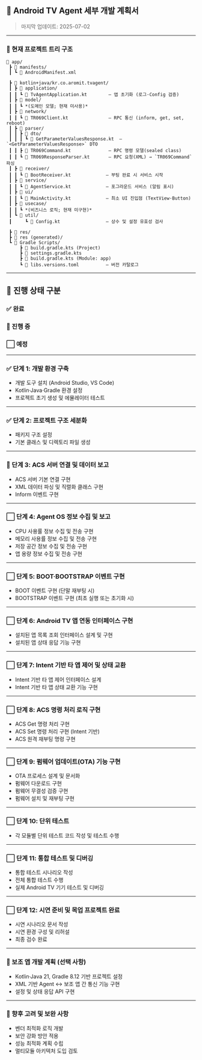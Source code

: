 ## 🚩 Android TV Agent 세부 개발 계획서

> 마지막 업데이트: 2025-07-02

---

### 📂 현재 프로젝트 트리 구조

```
📂 app/  
 ┣ 📂 manifests/  
 ┃ ┗ 📄 AndroidManifest.xml  

 ┣ 📂 kotlin+java/kr.co.aromit.tvagent/  
 ┃ ┣ 📂 application/  
 ┃ ┃ ┗ 📄 TvAgentApplication.kt        – 앱 초기화 (로그·Config 검증)  
 ┃ ┣ 📂 model/  
 ┃ ┃ ┗ *(도메인 모델; 현재 미사용)*  
 ┃ ┣ 📂 network/  
 ┃ ┃ ┗ 📄 TR069Client.kt               – RPC 통신 (inform, get, set, reboot)  
 ┃ ┣ 📂 parser/  
 ┃ ┃ ┣ 📂 dto/  
 ┃ ┃ ┃ ┗ 📄 GetParameterValuesResponse.kt  – `<GetParameterValuesResponse>` DTO  
 ┃ ┃ ┣ 📄 TR069Command.kt              – RPC 명령 모델(sealed class)  
 ┃ ┃ ┗ 📄 TR069ResponseParser.kt       – RPC 요청(XML) → `TR069Command` 파싱  
 ┃ ┣ 📂 receiver/  
 ┃ ┃ ┗ 📄 BootReceiver.kt             – 부팅 완료 시 서비스 시작  
 ┃ ┣ 📂 service/  
 ┃ ┃ ┗ 📄 AgentService.kt             – 포그라운드 서비스 (알림 표시)  
 ┃ ┣ 📂 ui/  
 ┃ ┃ ┗ 📄 MainActivity.kt             – 최소 UI 진입점 (TextView·Button)  
 ┃ ┣ 📂 usecase/  
 ┃ ┃ ┗ *(비즈니스 로직; 현재 미구현)*  
 ┃ ┗ 📂 util/  
 ┃     ┗ 📄 Config.kt                 – 상수 및 설정 유효성 검사  

 ┣ 📂 res/  
 ┣ 📂 res (generated)/  
 ┗ 📂 Gradle Scripts/  
     ┣ 📄 build.gradle.kts (Project)  
     ┣ 📄 settings.gradle.kts  
     ┣ 📄 build.gradle.kts (Module: app)  
     ┗ 📄 libs.versions.toml          – 버전 카탈로그  
```

---

## 📌 진행 상태 구분

### ✅ 완료
### 🚧 진행 중
### ⬜ 예정

---

### ✅ 단계 1: 개발 환경 구축

* 개발 도구 설치 (Android Studio, VS Code)
* Kotlin·Java·Gradle 환경 설정
* 프로젝트 초기 생성 및 에뮬레이터 테스트

---

### ✅ 단계 2: 프로젝트 구조 세분화

* 패키지 구조 설정
* 기본 클래스 및 디렉토리 파일 생성

---

### 🚧 단계 3: ACS 서버 연결 및 데이터 보고

* ACS 서버 기본 연결 구현
* XML 데이터 파싱 및 직렬화 클래스 구현
* Inform 이벤트 구현

---

### ⬜ 단계 4: Agent OS 정보 수집 및 보고

* CPU 사용률 정보 수집 및 전송 구현
* 메모리 사용률 정보 수집 및 전송 구현
* 저장 공간 정보 수집 및 전송 구현
* 앱 용량 정보 수집 및 전송 구현

---

### ⬜ 단계 5: BOOT·BOOTSTRAP 이벤트 구현

* BOOT 이벤트 구현 (단말 재부팅 시)
* BOOTSTRAP 이벤트 구현 (최초 실행 또는 초기화 시)

---

### ⬜ 단계 6: Android TV 앱 연동 인터페이스 구현

* 설치된 앱 목록 조회 인터페이스 설계 및 구현
* 설치된 앱 상태 응답 기능 구현

---

### ⬜ 단계 7: Intent 기반 타 앱 제어 및 상태 교환

* Intent 기반 타 앱 제어 인터페이스 설계
* Intent 기반 타 앱 상태 교환 기능 구현

---

### ⬜ 단계 8: ACS 명령 처리 로직 구현

* ACS Get 명령 처리 구현
* ACS Set 명령 처리 구현 (Intent 기반)
* ACS 원격 재부팅 명령 구현

---

### ⬜ 단계 9: 펌웨어 업데이트(OTA) 기능 구현

* OTA 프로세스 설계 및 문서화
* 펌웨어 다운로드 구현
* 펌웨어 무결성 검증 구현
* 펌웨어 설치 및 재부팅 구현

---

### ⬜ 단계 10: 단위 테스트

* 각 모듈별 단위 테스트 코드 작성 및 테스트 수행

---

### ⬜ 단계 11: 통합 테스트 및 디버깅

* 통합 테스트 시나리오 작성
* 전체 통합 테스트 수행
* 실제 Android TV 기기 테스트 및 디버깅

---

### ⬜ 단계 12: 시연 준비 및 목업 프로젝트 완료

* 시연 시나리오 문서 작성
* 시연 환경 구성 및 리허설
* 최종 검수 완료

---

### 📌 보조 앱 개발 계획 (선택 사항)

* Kotlin·Java 21, Gradle 8.12 기반 프로젝트 설정
* XML 기반 Agent ↔ 보조 앱 간 통신 기능 구현
* 설정 및 상태 응답 API 구현

---

### 📌 향후 고려 및 보완 사항

* 벤더 최적화 로직 개발
* 보안 강화 방안 적용
* 성능 최적화 계획 수립
* 멀티모듈 아키텍처 도입 검토
